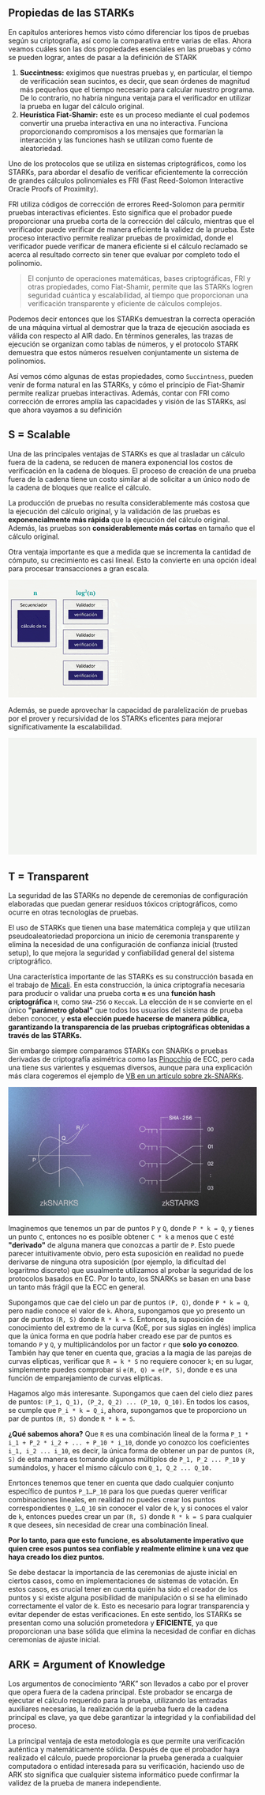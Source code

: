 ## Propiedas de las STARKs
En capítulos anteriores hemos visto cómo diferenciar los tipos de pruebas según su criptografía, así como la comparativa entre varias de ellas. Ahora veamos cuáles son las dos propiedades esenciales en las pruebas y cómo se pueden lograr, antes de pasar a la definición de STARK

1. **Succintness:** exigimos que nuestras pruebas y, en particular, el tiempo de verificación sean sucintos, es decir, que sean órdenes de magnitud más pequeños que el tiempo necesario para calcular nuestro programa. De lo contrario, no habría ninguna ventaja para el verificador en utilizar la prueba en lugar del cálculo original.
2. **Heurística Fiat-Shamir:** este es un proceso mediante el cual podemos convertir una prueba interactiva en una no interactiva. Funciona proporcionando compromisos a los mensajes que formarían la interacción y las funciones hash se utilizan como fuente de aleatoriedad.

Uno de los protocolos que se utiliza en sistemas criptográficos, como los STARKs, para abordar el desafío de verificar eficientemente la corrección de grandes cálculos polinomiales es FRI (Fast Reed-Solomon Interactive Oracle Proofs of Proximity).

FRI utiliza códigos de corrección de errores Reed-Solomon para permitir pruebas interactivas eficientes. Esto significa que el probador puede proporcionar una prueba corta de la corrección del cálculo, mientras que el verificador puede verificar de manera eficiente la validez de la prueba. Este proceso interactivo permite realizar pruebas de proximidad, donde el verificador puede verificar de manera eficiente si el cálculo reclamado se acerca al resultado correcto sin tener que evaluar por completo todo el polinomio.

> El conjunto de operaciones matemáticas, bases criptográficas, FRI y otras propiedades, como Fiat-Shamir, permite que las STARKs logren seguridad cuántica y escalabilidad, al tiempo que proporcionan una verificación transparente y eficiente de cálculos complejos.

Podemos decir entonces que los STARKs demuestran la correcta operación de una máquina virtual al demostrar que la traza de ejecución asociada es válida con respecto al AIR dado. En términos generales, las trazas de ejecución se organizan como tablas de números, y el protocolo STARK demuestra que estos números resuelven conjuntamente un sistema de polinomios.

Así vemos cómo algunas de estas propiedades, como `Succintness`, pueden venir de forma natural en las STARKs, y cómo el principio de Fiat-Shamir permite realizar pruebas interactivas. Además, contar con FRI como corrección de errores amplía las capacidades y visión de las STARKs, así que ahora vayamos a su definición

## S = Scalable

Una de las principales ventajas de STARKs es que al trasladar un cálculo fuera de la cadena, se reducen de manera exponencial los costos de verificación en la cadena de bloques. El proceso de creación de una prueba fuera de la cadena tiene un costo similar al de solicitar a un único nodo de la cadena de bloques que realice el cálculo.

La producción de pruebas no resulta considerablemente más costosa que la ejecución del cálculo original, y la validación de las pruebas es **exponencialmente más rápida** que la ejecución del cálculo original. Además, las pruebas son **considerablemente más cortas** en tamaño que el cálculo original.

Otra ventaja importante es que a medida que se incrementa la cantidad de cómputo, su crecimiento es casi lineal. Esto la convierte en una opción ideal para procesar transacciones a gran escala.

![graph](./assets//Stark_2.gif)
<div align="center">
<em></em>
</div>

Además, se puede aprovechar la capacidad de paralelización de pruebas por el prover y recursividad de los STARKs eficentes para mejorar significativamente la escalabilidad.

![graph](./assets//Stark_3.gif)
<div align="center">
<em></em>
</div>

## T = Transparent

La seguridad de las STARKs no depende de ceremonias de configuración elaboradas que puedan generar residuos tóxicos criptográficos, como ocurre en otras tecnologías de pruebas.

El uso de STARKs que tienen una base matemática compleja y que utilizan pseudoaleatoriedad proporciona un inicio de ceremonia transparente y elimina la necesidad de una configuración de confianza inicial (trusted setup), lo que mejora la seguridad y confiabilidad general del sistema criptográfico.

Una característica importante de las STARKs es su construcción basada en el trabajo de [Micali](https://es.wikipedia.org/wiki/Silvio_Micali). En esta construcción, la única criptografía necesaria para producir o validar una prueba corta `𝛑` es una **función hash criptográfica** `H`, como `SHA-256` o `Keccak`. La elección de `H` se convierte en el único **"parámetro global"** que todos los usuarios del sistema de prueba deben conocer, y **esta elección puede hacerse de manera pública, garantizando la transparencia de las pruebas criptográficas obtenidas a través de las STARKs.**

Sin embargo siempre comparamos STARKs con SNARKs o pruebas derivadas de criptografía asimétrica como las [Pinocchio](https://eprint.iacr.org/2013/279.pdf) de ECC, pero cada una tiene sus varientes y esquemas diversos, aunque para una explicación más clara cogeremos el ejemplo de [VB en un artículo sobre zk-SNARKs](https://medium.com/@VitalikButerin/zk-snarks-under-the-hood-b33151a013f6).

![graph](./assets//Stark_4.png)
<div align="center">
<em></em>
</div>

Imaginemos que tenemos un par de puntos `P` y `Q`, donde `P * k = Q`, y tienes un punto `C`, entonces no es posible obtener `C * k` a menos que `C` esté **"derivado"** de alguna manera que conozcas a partir de `P`. Esto puede parecer intuitivamente obvio, pero esta suposición en realidad no puede derivarse de ninguna otra suposición (por ejemplo, la dificultad del logaritmo discreto) que usualmente utilizamos al probar la seguridad de los protocolos basados en EC. Por lo tanto, los SNARKs se basan en una base un tanto más frágil que la ECC en general.

Supongamos que cae del cielo un par de puntos `(P, Q)`, donde `P * k = Q`, pero nadie conoce el valor de `k`. Ahora, supongamos que yo presento un par de puntos `(R, S)` donde `R * k = S`. Entonces, la suposición de conocimiento del extremo de la curva (KoE, por sus siglas en inglés) implica que la única forma en que podría haber creado ese par de puntos es tomando `P` y `Q`, y multiplicándolos por un factor `r` que **solo yo conozco**. También hay que tener en cuenta que, gracias a la magia de las parejas de curvas elípticas, verificar que `R = k * S` no requiere conocer `k`; en su lugar, simplemente puedes comprobar si `e(R, Q) = e(P, S)`, donde e es una función de emparejamiento de curvas elípticas.

Hagamos algo más interesante. Supongamos que caen del cielo diez pares de puntos: `(P_1, Q_1), (P_2, Q_2) ... (P_10, Q_10)`. En todos los casos, se cumple que `P_i * k = Q_i`, ahora, supongamos que te proporciono un par de puntos `(R, S)` donde `R * k = S`.

**¿Qué sabemos ahora?** Que `R` es una combinación lineal de la forma `P_1 * i_1 + P_2 * i_2 + ... + P_10 * i_10`, donde yo conozco los coeficientes `i_1, i_2 ... i_10`, es decir, la única forma de obtener un par de puntos `(R, S)` de esta manera es tomando algunos múltiplos de `P_1, P_2 ... P_10` y sumándolos, y hacer el mismo cálculo con `Q_1, Q_2 ... Q_10.`

Enrtonces tenemos que tener en cuenta que dado cualquier conjunto específico de puntos `P_1…P_10` para los que puedas querer verificar combinaciones lineales, en realidad no puedes crear los puntos correspondientes `Q_1…Q_10` sin conocer el valor de `k`, y si conoces el valor de `k`, entonces puedes crear un par `(R, S)` donde `R * k = S` para cualquier `R` que desees, sin necesidad de crear una combinación lineal.

**Por lo tanto, para que esto funcione, es absolutamente imperativo que quien cree esos puntos sea confiable y realmente elimine `k` una vez que haya creado los diez puntos.**

Se debe destacar la importancia de las ceremonias de ajuste inicial en ciertos casos, como en implementaciones de sistemas de votación. En estos casos, es crucial tener en cuenta quién ha sido el creador de los puntos y si existe alguna posibilidad de manipulación o si se ha eliminado correctamente el valor de k. Esto es necesario para lograr transparencia y evitar depender de estas verificaciones. En este sentido, los STARKs se presentan como una solución prometedora y **EFICIENTE**, ya que proporcionan una base sólida que elimina la necesidad de confiar en dichas ceremonias de ajuste inicial.

## ARK = Argument of Knowledge
Los argumentos de conocimiento “ARK” son llevados a cabo por el prover que opera fuera de la cadena principal. Este probador se encarga de ejecutar el cálculo requerido para la prueba, utilizando las entradas auxiliares necesarias, la realización de la prueba fuera de la cadena principal es clave, ya que debe garantizar la integridad y la confiabilidad del proceso.

La principal ventaja de esta metodología es que permite una verificación auténtica y matemáticamente sólida. Después de que el probador haya realizado el cálculo, puede proporcionar la prueba generada a cualquier computadora o entidad interesada para su verificación, haciendo uso de ARK sto significa que cualquier sistema informático puede confirmar la validez de la prueba de manera independiente.